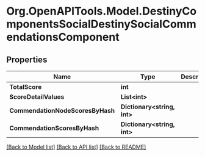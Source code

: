 # Org.OpenAPITools.Model.DestinyComponentsSocialDestinySocialCommendationsComponent

## Properties

Name | Type | Description | Notes
------------ | ------------- | ------------- | -------------
**TotalScore** | **int** |  | [optional] 
**ScoreDetailValues** | **List&lt;int&gt;** |  | [optional] 
**CommendationNodeScoresByHash** | **Dictionary&lt;string, int&gt;** |  | [optional] 
**CommendationScoresByHash** | **Dictionary&lt;string, int&gt;** |  | [optional] 

[[Back to Model list]](../README.md#documentation-for-models) [[Back to API list]](../README.md#documentation-for-api-endpoints) [[Back to README]](../README.md)

